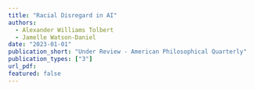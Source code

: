 ```yaml
---
title: "Racial Disregard in AI"
authors:
  - Alexander Williams Tolbert
  - Jamelle Watson-Daniel
date: "2023-01-01"
publication_short: "Under Review - American Philosophical Quarterly"
publication_types: ["3"]
url_pdf:  
featured: false
---
```

